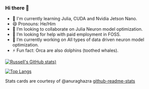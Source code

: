 ### Hi there 👋

<!--
**russelljjarvis/russelljjarvis** is a ✨ _special_ ✨ repository because its `README.md` (this file) appears on your GitHub profile.

Here are some ideas to get you started:

- 🔭 I’m currently working on ...
- 🌱 I’m currently learning ...
- 👯 I’m looking to collaborate on ...
- 🤔 I’m looking for help with ...
- 💬 Ask me about ...
- 📫 How to reach me: ...
- 😄 Pronouns: ...
- ⚡ Fun fact: ...
-->

- 🌱 I'm currently learning Julia, CUDA and Nvidia Jetson Nano.
- 😄 Pronouns: He/Him
- 👯 I’m looking to collaborate on Julia Neuron model optimization.
- 🤔 I’m looking for help with paid employment in FOSS.
- 🔭 I’m currently working on All types of data driven neuron model optimization.
- ⚡ Fun fact: Orca are also dolphins (toothed whales).


<!-- Stats cards -->
[![Russell's GitHub stats](https://github-readme-stats.vercel.app/api?username=russelljjarvis&theme=cobalt&show_icons=true?count_private=true&show_icons=true))](https://github.com/russelljjarvis/github-readme-stats)

[![Top Langs](https://github-readme-stats.vercel.app/api/top-langs/?username=russelljjarvis&hide=jupyter%20notebook)](https://github.com/russelljjarvis/github-readme-stats)

Stats cards are courtesy of @anuraghazra [github-readme-stats](https://github.com/anuraghazra/github-readme-stats)
